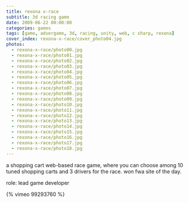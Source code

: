 ```yaml
---
title: rexona x-race
subtitle: 3d racing game
date: 2009-06-22 00:00:00
categories: games
tags: [game, advergame, 3d, racing, unity, web, c sharp, rexona]
cover_index: rexona-x-race/cover_photo04.jpg
photos:
  - rexona-x-race/photo00.jpg
  - rexona-x-race/photo01.jpg
  - rexona-x-race/photo02.jpg
  - rexona-x-race/photo03.jpg
  - rexona-x-race/photo04.jpg
  - rexona-x-race/photo05.jpg
  - rexona-x-race/photo06.jpg
  - rexona-x-race/photo07.jpg
  - rexona-x-race/photo08.jpg
  - rexona-x-race/photo09.jpg
  - rexona-x-race/photo10.jpg
  - rexona-x-race/photo11.jpg
  - rexona-x-race/photo12.jpg
  - rexona-x-race/photo13.jpg
  - rexona-x-race/photo14.jpg
  - rexona-x-race/photo15.jpg
  - rexona-x-race/photo16.jpg
  - rexona-x-race/photo17.jpg
  - rexona-x-race/photo18.jpg
---
```

a shopping cart web-based race game, where you can choose among 10 tuned shopping carts and 3 drivers for the race. won fwa site of the day.

role: lead game developer

{% vimeo 99293760 %}

